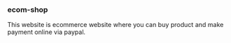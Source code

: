 ### ecom-shop
This website is ecommerce website where you can buy product and make payment online via paypal.

